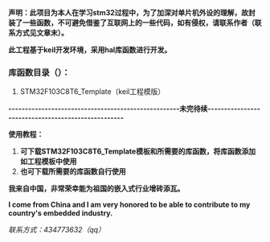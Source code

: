 **声明：此项目为本人在学习stm32过程中，为了加深对单片机外设的理解，故封装了一些函数，不可避免借鉴了互联网上的一些代码，如有侵权，请联系作者（联系方式见文章末）。**



**此工程基于keil开发环境，采用hal库函数进行开发。**

### 库函数目录（）：
1. STM32F103C8T6_Template（keil工程模版）



**----------------------------------------------------未完待续---------------------------------------------------**



**使用教程：**

1. **可下载STM32F103C8T6_Template模板和所需要的库函数，将库函数添加如工程模板中使用**
2. **也可下载所需要的库函数自行使用**



**我来自中国，非常荣幸能为祖国的嵌入式行业增砖添瓦。**

**I come from China and I am very honored to be able to contribute to my country's embedded industry.**

*联系方式：434773632（qq）* 

